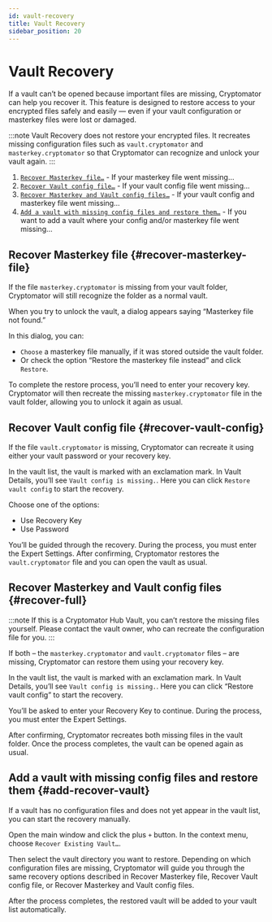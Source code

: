 ```yaml
---
id: vault-recovery
title: Vault Recovery
sidebar_position: 20
---
```


# Vault Recovery

If a vault can’t be opened because important files are missing, Cryptomator can help you recover it.
This feature is designed to restore access to your encrypted files safely and easily — even if your vault configuration or masterkey files were lost or damaged.

:::note
Vault Recovery does not restore your encrypted files.
It recreates missing configuration files such as `vault.cryptomator` and `masterkey.cryptomator` so that Cryptomator can recognize and unlock your vault again.
:::

1. [`Recover Masterkey file…`](#recover-masterkey-file) - If your masterkey file went missing…
2. [`Recover Vault config file…`](#recover-vault-config) - If your vault config file went missing…
3. [`Recover Masterkey and Vault config files…`](#recover-full) - If your vault config and masterkey file went missing…
4. [`Add a vault with missing config files and restore them…`](#add-recover-vault) - If you want to add a vault where your config and/or masterkey file went missing…

## Recover Masterkey file {#recover-masterkey-file}

If the file `masterkey.cryptomator` is missing from your vault folder, Cryptomator will still recognize the folder as a normal vault.

When you try to unlock the vault, a dialog appears saying “Masterkey file not found.”

In this dialog, you can:
- `Choose` a masterkey file manually, if it was stored outside the vault folder.
- Or check the option “Restore the masterkey file instead” and click `Restore`.

To complete the restore process, you’ll need to enter your recovery key.
Cryptomator will then recreate the missing `masterkey.cryptomator` file in the vault folder, allowing you to unlock it again as usual.

## Recover Vault config file {#recover-vault-config}

If the file `vault.cryptomator` is missing, Cryptomator can recreate it using either your vault password or your recovery key.

In the vault list, the vault is marked with an exclamation mark.
In Vault Details, you’ll see `Vault config is missing.`.
Here you can click `Restore vault config` to start the recovery.

Choose one of the options:
- Use Recovery Key
- Use Password

You’ll be guided through the recovery.
During the process, you must enter the Expert Settings.
After confirming, Cryptomator restores the `vault.cryptomator` file and you can open the vault as usual.

## Recover Masterkey and Vault config files {#recover-full}
:::note
If this is a Cryptomator Hub Vault, you can’t restore the missing files yourself.
Please contact the vault owner, who can recreate the configuration file for you.
:::

If both – the `masterkey.cryptomator` and `vault.cryptomator` files – are missing, Cryptomator can restore them using your recovery key.

In the vault list, the vault is marked with an exclamation mark.
In Vault Details, you’ll see `Vault config is missing.`.
Here you can click “Restore vault config” to start the recovery.

You’ll be asked to enter your Recovery Key to continue.
During the process, you must enter the Expert Settings.

After confirming, Cryptomator recreates both missing files in the vault folder.
Once the process completes, the vault can be opened again as usual.

## Add a vault with missing config files and restore them {#add-recover-vault}

If a vault has no configuration files and does not yet appear in the vault list, you can start the recovery manually.

Open the main window and click the plus `+` button.
In the context menu, choose `Recover Existing Vault…`.

Then select the vault directory you want to restore.
Depending on which configuration files are missing, Cryptomator will guide you through the same recovery options described in Recover Masterkey file, Recover Vault config file, or Recover Masterkey and Vault config files.

After the process completes, the restored vault will be added to your vault list automatically.